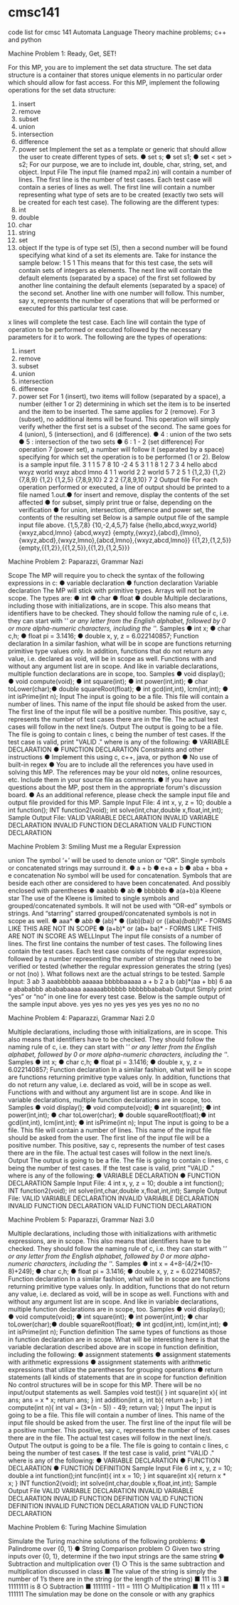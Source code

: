 # cmsc141
code list for cmsc 141 Automata Language Theory machine problems; c++ and python

Machine Problem 1: Ready, Get, SET!

For this MP, you are to implement the set data structure.
The set data structure is a container that stores unique elements in no particular order which should
allow for fast access. For this MP, implement the following operations for the set data structure:
1. insert
2. remove
3. subset
4. union
5. intersection
6. difference
7. power set
Implement the set as a template or generic that should allow the user to create different types of sets.
● set <int> s;
● set <string> s1;
● set < set<int> > s2;
For our purpose, we are to include int, double, char, string, set, and object.
Input File
The input file (named mpa2.in) will contain a number of lines. The first line is the number of test
cases. Each test case will contain a series of lines as well. The first line will contain a number
representing what type of sets are to be created (exactly two sets will be created for each test case).
The following are the different types:
1. int
2. double
3. char
4. string
5. set
6. object
If the type is of type set (5), then a second number will be found specifying what kind of a set its
elements are. Take for instance the sample below:
1
5 1
This means that for this test case, the sets will contain sets of integers as elements.
The next line will contain the default elements (separated by a space) of the first set followed by
another line containing the default elements (separated by a space) of the second set.
Another line with one number will follow. This number, say x, represents the number of operations that
will be performed or executed for this particular test case.

x lines will complete the test case. Each line will contain the type of operation to be performed or
executed followed by the necessary parameters for it to work. The following are the types of
operations:
1. insert
2. remove
3. subset
4. union
5. intersection
6. difference
7. power set
For 1 (insert), two items will follow (separated by a space), a number (either 1 or 2) determining in
which set the item is to be inserted and the item to be inserted. The same applies for 2 (remove).
For 3 (subset), no additional items will be found. This operation will simply verify whether the first set
is a subset of the second.
The same goes for 4 (union), 5 (intersection), and 6 (difference).
● 4 : union of the two sets
● 5 : intersection of the two sets
● 6 : 1 - 2 (set difference)
For operation 7 (power set), a number will follow it (separated by a space) specifying for which set the
operation is to be performed (1 or 2).
Below is a sample input file.
3
1
1 5 7 8
10 -2 4 5
3
1 1 8
1 2 7
3
4
hello abcd wxyz
world wxyz abcd lmno
4
1 1 world
2 2 world
5
7 2
5 1
{1,2,3} {1,2} {7,8,9}
{1,2} {1,2,5} {7,8,9,10}
2
2 2 {7,8,9,10}
7 2
Output file
For each operation performed or executed, a line of output should be printed to a file named
<lastname>1.out.● for insert and remove, display the contents of the set affected
● for subset, simply print true or false, depending on the verification
● for union, intersection, difference and power set, the contents of the resulting set
Below is a sample output file of the sample input file above.
{1,5,7,8}
{10,-2,4,5,7}
false
{hello,abcd,wxyz,world}
{wxyz,abcd,lmno}
{abcd,wxyz}
{empty,{wxyz},{abcd},{lmno},{wxyz,abcd},{wxyz,lmno},{abcd,lmno},{wxyz,abcd,lmno}}
{{1,2},{1,2,5}}
{empty,{{1,2}},{{1,2,5}},{{1,2},{1,2,5}}}

Machine Problem 2: Paparazzi, Grammar Nazi

Scope
The MP will require you to check the syntax of the following expressions in c:
● variable declaration
● function declaration
Variable declaration
The MP will stick with primitive types. Arrays will not be in scope. The types are:
● int
● char
● float
● double
Multiple declarations, including those with initializations, are in scope. This also means that identifiers
have to be checked. They should follow the naming rule of c, i.e. they can start with '_' or any letter
from the English alphabet, followed by 0 or more alpha-numeric characters, including the '_'.
Samples
● int x;
● char c,h;
● float pi = 3.1416;
● double x, y, z = 6.022140857;
Function declaration
In a similar fashion, what will be in scope are functions returning primitive type values only. In addition,
functions that do not return any value, i.e. declared as void, will be in scope as well. Functions with
and without any argument list are in scope. And like in variable declarations, multiple function
declarations are in scope, too.
Samples
● void display();
● void compute(void);
● int square(int);
● int power(int,int);
● char toLower(char);● double squareRoot(float);
● int gcd(int,int), lcm(int,int);
● int isPrime(int n);
Input
The input is going to be a file. This file will contain a number of lines. This name of the input file should
be asked from the user. The first line of the input file will be a positive number. This positive, say c,
represents the number of test cases there are in the file. The actual test cases will follow in the next
line/s.
Output
The output is going to be a file. The file is going to contain c lines, c being the number of test cases. If
the test case is valid, print "VALID <type>." where <type> is any of the following:
● VARIABLE DECLARATION
● FUNCTION DECLARATION
Constraints and other instructions
● Implement this using c, c++, java, or python
● No use of built-in regex
● You are to include all the references you have used in solving this MP. The references may
be your old notes, online resources, etc. Include them in your source file as comments.
● If you have any questions about the MP, post them in the appropriate forum's discussion
board.
● As an additional reference, please check the sample input file and output file provided for this
MP.
Sample Input File:
4
int x, y, z = 10;
double a
int function();
INT function2(void);
int solve(int,char,double x,float,int,int);
Sample Output File:
VALID VARIABLE DECLARATION
INVALID VARIABLE DECLARATION
INVALID FUNCTION DECLARATION
VALID FUNCTION DECLARATION

Machine Problem 3: Smiling Must me a Regular Expression

union
The symbol ‘+’ will be used to denote union or “OR”. Single symbols or concatenated strings may
surround it.
● a + b
● e+a + b
● aba + bba + e
concatenation
No symbol will be used for concatenation. Symbols that are beside each other are considered to have
been concatenated. And possibly enclosed with parentheses
● aaabbb
● ab
● bbbbbb
● a(a+b)a
Kleene star
The use of the Kleene is limited to single symbols and grouped/concatenated symbols. It will not be
used with “OR-ed” symbols or strings. And “starring” starred grouped/concatenated symbols is not in
scope as well.
● aaa*
● a*bb*
● (ab)*
● ((ab)(ba)*)* or ((aba)*(bab)*)* - FORMS LIKE THIS ARE NOT IN SCOPE
● (a+b)* or (ab+ ba)* - FORMS LIKE THIS ARE NOT IN SCORE AS WELLInput
The input file consists of a number of lines. The first line contains the number of test cases. The
following lines contain the test cases. Each test case consists of the regular expression, followed by a
number representing the number of strings that need to be verified or tested (whether the regular
expression generates the string (yes) or not (no) ). What follows next are the actual strings to be
tested.
Sample Input:
3
a*b*
3
aaabbbbbb
aaaaaa
bbbbbaaaaa
a + b
2
a
b
(ab)*(aa + bb)
6
aa
e
abababbb
abababaaaa
aaaaaabbbbbb
bbbbbbababab
Output
Simply print “yes” or “no” in one line for every test case. Below is the sample output of the sample
input above.
yes
yes
no
yes
yes
yes
yes
yes
no
no
no

Machine Problem 4: Paparazzi, Grammar Nazi 2.0

Multiple declarations, including those with initializations, are in scope. This also means that identifiers
have to be checked. They should follow the naming rule of c, i.e. they can start with '_' or any letter
from the English alphabet, followed by 0 or more alpha-numeric characters, including the '_'.
Samples
● int x;
● char c,h;
● float pi = 3.1416;
● double x, y, z = 6.022140857;
Function declaration
In a similar fashion, what will be in scope are functions returning primitive type values only. In addition,
functions that do not return any value, i.e. declared as void, will be in scope as well. Functions with
and without any argument list are in scope. And like in variable declarations, multiple function
declarations are in scope, too.
Samples
● void display();
● void compute(void);
● int square(int);
● int power(int,int);
● char toLower(char);
● double squareRoot(float);● int gcd(int,int), lcm(int,int);
● int isPrime(int n);
Input
The input is going to be a file. This file will contain a number of lines. This name of the input file should
be asked from the user. The first line of the input file will be a positive number. This positive, say c,
represents the number of test cases there are in the file. The actual test cases will follow in the next
line/s.
Output
The output is going to be a file. The file is going to contain c lines, c being the number of test cases. If
the test case is valid, print "VALID <type>." where <type> is any of the following:
● VARIABLE DECLARATION
● FUNCTION DECLARATION
Sample Input File:
4
int x, y, z = 10;
double a
int function();
INT function2(void);
int solve(int,char,double x,float,int,int);
Sample Output File:
VALID VARIABLE DECLARATION
INVALID VARIABLE DECLARATION
INVALID FUNCTION DECLARATION
VALID FUNCTION DECLARATION

Machine Problem 5: Paparazzi, Grammar Nazi 3.0

Multiple declarations, including those with initializations with arithmetic expressions, are in scope. This
also means that identifiers have to be checked. They should follow the naming rule of c, i.e. they can
start with '_' or any letter from the English alphabet, followed by 0 or more alpha-numeric characters,
including the '_'.
Samples
● int x = 4+8-(4/2*(10-8)+249);
● char c,h;
● float pi = 3.1416;
● double x, y, z = 6.022140857;
Function declaration
In a similar fashion, what will be in scope are functions returning primitive type values only. In addition,
functions that do not return any value, i.e. declared as void, will be in scope as well. Functions with
and without any argument list are in scope. And like in variable declarations, multiple function
declarations are in scope, too.
Samples
● void display();
● void compute(void);
● int square(int);
● int power(int,int);
● char toLower(char);● double squareRoot(float);
● int gcd(int,int), lcm(int,int);
● int isPrime(int n);
Function definition
The same types of functions as those in function declaration are in scope. What will be interesting
here is that the variable declaration described above are in scope in function definition, including the
following:
● assignment statements
● assignment statements with arithmetic expressions
● assignment statements with arithmetic expressions that utilize the parentheses for grouping
operations
● return statements (all kinds of statements that are in scope for function definition
No control structures will be in scope for this MP. There will be no input/output statements as well.
Samples
void test(){
}
int square(int x){
int ans;
ans = x * x;
return ans;
}
int addition(int a, int b){
return a+b;
}
int compute(int n){
int val = (3*(n - 5)) - 49;
return val;
}
Input
The input is going to be a file. This file will contain a number of lines. This name of the input file should
be asked from the user. The first line of the input file will be a positive number. This positive, say c,
represents the number of test cases there are in the file. The actual test cases will follow in the next
line/s.
Output
The output is going to be a file. The file is going to contain c lines, c being the number of test cases. If
the test case is valid, print "VALID <type>." where <type> is any of the following:
● VARIABLE DECLARATION
● FUNCTION DECLARATION
● FUNCTION DEFINITION
Sample Input File
6
int x, y, z = 10;
double a
int function();int func(int){
int x = 10;
}
int square(int x){
return x * x;
}
INT function2(void);
int solve(int,char,double x,float,int,int);
Sample Output File
VALID VARIABLE DECLARATION
INVALID VARIABLE DECLARATION
INVALID FUNCTION DEFINITION
VALID FUNCTION DEFINITION
INVALID FUNCTION DECLARATION
VALID FUNCTION DECLARATION

Machine Problem 6: Turing Machine Simulation

Simulate the Turing machine solutions of the following problems:
● Palindrome over {0, 1}
● String Comparison problem
○ Given two string inputs over {0, 1}, determine if the two input strings are the same
string
● Subtraction and multiplication over {1}
○ This is the same subtraction and multiplication discussed in class
■ The value of the string is simply the number of 1’s there are in the string (or
the length of the string)
■ 111 is 3
■ 11111111 is 8
○ Subtraction
■ 1111111 - 111 = 1111
○ Multiplication
■ 11 x 111 = 111111
The simulation may be done on the console or with any graphics
